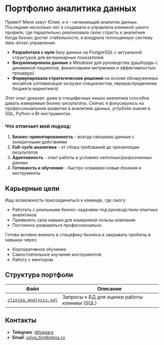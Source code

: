# Портфолио аналитика данных

Привет! Меня зовут Юлия, и я - начинающий аналитик данных.
Последние несколько лет я создавала и управляла клиникой узкого профиля, где параллельно реализовала свою страсть к аналитике. Когда бизнес достиг стабильности, я внедрила полноценную систему data-driven управления:

- **Разработала с нуля** базу данных на PostgreSQL с актуальной структурой для ветеринарных показателей
- **Визуализировала данные** в Metabase для руководства (дашборды с динамикой пациентов, финансовыми метриками и эффективностью процедур)
- **Формулировала стратегические решения** на основе обнаруженных инсайтов (оптимизация загрузки специалистов, перераспределение бюджета маркетинга)

Этот опыт доказал: даже в специфичных нишах аналитика способна давать измеримые бизнес-результаты. Сейчас я фокусируюсь на профессиональном развитии в аналитике данных, углубляя знания в SQL, Python и BI-инструментах.

### Что отличает мой подход:
1. **Бизнес-ориентированность** - всегда связываю данные с конкретными действиями
2. **Full-cycle аналитика** - от сбора требований до презентации результатов
3. **Адаптивность** - опыт работы в условиях неполных/разрозненных данных
4. **Готовность к обучению** - быстро осваиваю новые dзнания и инструменты

## Карьерные цели

Ищу возможность присоединиться к команде, где смогу:
- Работать с реальными бизнес-задачами под руководством опытных аналитиков
- Применять свои навыки для измеримой пользы компании
- Постоянно развиваться профессионально

Готова активно вникать в специфику бизнеса и закрывать пробелы в навыках через:
- Корпоративное обучение  
- Самостоятельное изучение инструментов  
- Работу с ментором  

## Структура портфоли
| Файл | Описание |
|------|----------|
| [`clinika_analysis.sql`](/clinika_analysis.sql) | Запросы к БД для оценки работы клиники (SQL) |

## Контакты  
- **Telegram**: [@hiagara](https://t.me/hiagara)  
- **Email**: [juliya_tim@inbox.ru](mailto:juliya_tim@inbox.ru)